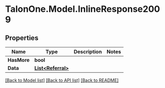 # TalonOne.Model.InlineResponse2009
## Properties

Name | Type | Description | Notes
------------ | ------------- | ------------- | -------------
**HasMore** | **bool** |  | 
**Data** | [**List&lt;Referral&gt;**](Referral.md) |  | 

[[Back to Model list]](../README.md#documentation-for-models) [[Back to API list]](../README.md#documentation-for-api-endpoints) [[Back to README]](../README.md)

